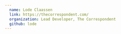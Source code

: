 ```yaml
---
  name: Lode Claassen
  link: https://thecorrespondent.com/
  organization: Lead Developer, The Correspondent
  github: lode
---
```

